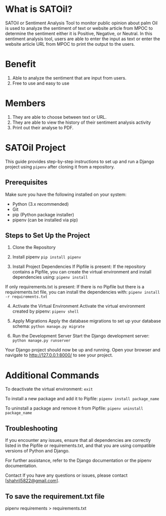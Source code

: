 # What is SATOil?
SATOil or Sentiment Analysis Tool to monitor public opinion about palm Oil is used to analyze the sentiment of text or website article from MPOC to determine the sentiment either it is Positive, Negative, or Neutral. In this sentiment analysis tool, users are able to enter the input as text or enter the website article URL from MPOC to print the output to the users.

# Benefit
1. Able to analyze the sentiment that are input from users.
2. Free to use and easy to use

# Members
1. They are able to choose between text or URL.
2. They are able to view the history of their sentiment analysis activity
3. Print out their analyse to PDF.


# SATOil Project

This guide provides step-by-step instructions to set up and run a Django project using `pipenv` after cloning it from a repository.

## Prerequisites

Make sure you have the following installed on your system:

- Python (3.x recommended)
- Git
- pip (Python package installer)
- pipenv (can be installed via pip)

## Steps to Set Up the Project
1. Clone the Repository
2. Install pipenv
`pip install pipenv`

3. Install Project Dependencies
If Pipfile is present:
If the repository contains a Pipfile, you can create the virtual environment and install dependencies using:
`pipenv install`

If only requirements.txt is present:
If there is no Pipfile but there is a requirements.txt file, you can install the dependencies with:
`pipenv install -r requirements.txt`

4. Activate the Virtual Environment
Activate the virtual environment created by pipenv:
`pipenv shell`

5. Apply Migrations
Apply the database migrations to set up your database schema:
`python manage.py migrate`

6. Run the Development Server
Start the Django development server:
`python manage.py runserver`


Your Django project should now be up and running. Open your browser and navigate to http://127.0.0.1:8000/ to see your project.

# Additional Commands
To deactivate the virtual environment:
`exit`

To install a new package and add it to Pipfile:
`pipenv install package_name`

To uninstall a package and remove it from Pipfile:
`pipenv uninstall package_name`


## Troubleshooting
If you encounter any issues, ensure that all dependencies are correctly listed in the Pipfile or requirements.txt, and that you are using compatible versions of Python and Django.

For further assistance, refer to the Django documentation or the pipenv documentation.

Contact
If you have any questions or issues, please contact [shahril5822@gmail.com].


## To save the requirement.txt file
pipenv requirements > requirements.txt